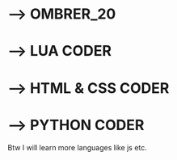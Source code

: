 
# --> OMBRER_20
# --> LUA CODER
# --> HTML & CSS CODER
# --> PYTHON CODER
Btw I will learn more languages like js etc.
